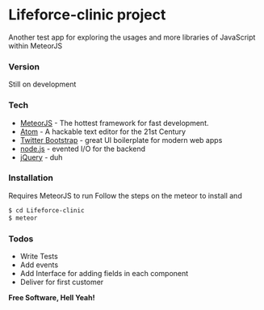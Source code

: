 # Lifeforce-clinic project

Another test app for exploring the usages and more libraries of JavaScript within MeteorJS

### Version
 Still on development

### Tech
* [MeteorJS] - The hottest framework for fast development.
* [Atom] - A hackable text editor for the 21st Century
* [Twitter Bootstrap] - great UI boilerplate for modern web apps
* [node.js] - evented I/O for the backend
* [jQuery] - duh

### Installation

Requires MeteorJS to run
Follow the steps on the meteor to install and

``` sh
$ cd Lifeforce-clinic
$ meteor
```

### Todos

 - Write Tests
 - Add events
 - Add Interface for adding fields in each component
 - Deliver for first customer

**Free Software, Hell Yeah!**

[//]: # (These are reference links used in the body of this note and get stripped out when the markdown processor does its job. There is no need to format nicely because it shouldn't be seen. Thanks SO - http://stackoverflow.com/questions/4823468/store-comments-in-markdown-syntax)

   [Atom]: <http://www.atom.io>
   [node.js]: <http://nodejs.org>
   [Twitter Bootstrap]: <http://twitter.github.com/bootstrap/>
   [jQuery]: <http://jquery.com>
   [MeteorJS]: <https://www.meteor.com/>
